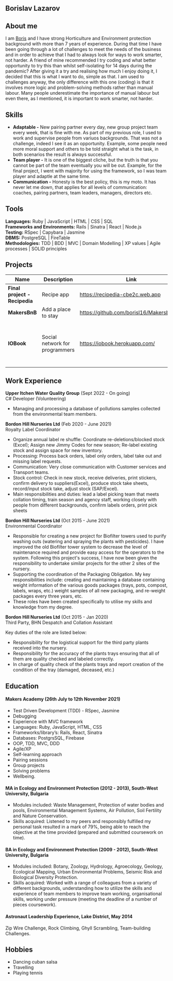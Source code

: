 ## Borislav Lazarov

## About me

I am <a href="https://borisl16.github.io">Boris</a> and I have strong Horticulture and Environment protection background with more than 7 years of experience. During that time I have been going through a lot of challenges to meet the needs of the business and in order to achieve that I had to always look for ways to work smarter, not harder. A friend of mine recommended I try coding and what better opportunity to try this than whilst self-isolating for 14 days during the pandemic? After giving it a try and realising how much I enjoy doing it, I decided that this is what I want to do, simple as that. I am used to challenges anyway, the only difference with this one (coding) is that it involves more logic and problem-solving methods rather than manual labour. Many people underestimate the importance of manual labour but even there, as I mentioned, it is important to work smarter, not harder.

## Skills

- **Adaptable -** New pairing partner every day, new group project team every week, that is fine with me. As part of my previous role, I used to work and supervise people from variuos backgrounds. That was not a challenge, indeed I see it as an opportunity. Example, some people need more moral support and others to be told straight what is the task, in both scenarios the result is always successful.
- **Team player -** It is one of the biggest cliche, but the truth is that you cannot be part of the team eventually you will be out. Example, for the final project, I went with majority for using the framework, so I was team player and adaptle at the same time.
- **Communication -** Honesty is the best policy, this is my moto. It has never let me down, that applies for all levels of communication: coaches, pairing partners, team leaders, managers, directors etc. 
 
 
## Tools

**Languages:** Ruby | JavaScript | HTML | CSS | SQL\
**Frameworks and Environments:** Rails | Sinatra | React | Node.js\
**Testing:** RSpec | Capybara | Jasmine\
**DBMS:** PostgreSQL | FireTable\
**Methodologies:** TDD | BDD | MVC | Domain Modelling | XP values | Agile processes | SOLID principles




## Projects

| Name                         | Description       | Link |Tech/tools        |
| ---------------------------- | ----------------- | ----------------- | --------- |
| **Final project - Recipedia**            | Recipe app | https://recipedia-cbe2c.web.app |React, Jest, Firebase
| **MakersBnB** | Add a place to stay |https://github.com/borisl16/Makersbnb.git| Ruby
| **IOBook** | Social network for programmers|https://iobook.herokuapp.com/| Ruby on Rails, RSpec, Capybara, HTML, CSS, Heroku


## Work Experience

**Upper Itchen Water Quality Group** (Sept 2022 - On going)  
C# Developer (Volunteering)

- Managing and processing a database of pollutions samples collected from the
environmental team members.

**Bordon Hill Nurseries Ltd** (Feb 2020 - June 2021)  
Royalty Label Coordinator

- Organize annual label re shuffle: Coordinate re-deletions/blocked stock (Excel); Assign new Jimmy Codes for new season; Re-label existing stock and assign space for new inventory.
 - Processing: Process back orders, label only orders, label take out and missing label requests.
- Communication: Very close communication with Customer services and Transport teams.
- Stock control: Check in new stock, receive deliveries, print stickers, confirm delivery to suppliers(Excel), produce stock take sheets, record/input stock take, adjust stock (SAP/Excel). 
- Main responsibilities and duties: lead a label picking team that meets collation timing, train season and agency staff, working closely with people from different backgrounds, confirm labels orders, print pick sheets

**Bordon Hill Nurseries Ltd** (Oct 2015 - June 2021)  
Environmental Coordinator

- Responsible for creating a new project for Biofilter towers used to purify washing outs (watering and spraying the plants with pesticides). I have improved the old Biofilter tower system to decrease the level of maintenance required and provide easy access for the operators to the system. Following this project's success, I have now been given the responsibility to undertake similar projects for the other 2 sites of the nursery.
- Supporting the coordination of the Packaging Obligation. My key responsibilities include: creating and maintaining a database containing weight information of the various goods packages (trays, pots, compost, labels, wraps, etc.) weight samples of all new packaging, and re-weight packages every three years, etc.
- These roles have been created specifically to utilise my skills and knowledge from my degree.

**Bordon Hill Nurseries Ltd** (Oct 2015 - Jan 2020)  
Third Party, BHN Despatch and Collation Assistant

Key duties of the role are listed below: 
- Responsibility for the logistical support for the third party plants received into the nursery.
- Responsibility for the accuracy of the plants trays ensuring that all of them are quality checked and labeled correctly.
- In charge of quality check of the plants trays and report creation of the condition of the tray (damaged, deceased, etc.) 



## Education

#### Makers Academy (26th July to 12th November 2021)
- Test Driven Development (TDD) - RSpec, Jasmine
- Debugging
- Experience with MVC framework
- Languages: Ruby, JavaScript, HTML, CSS
- Frameworks/library’s: Rails, React, Sinatra
- Databases: PostgrsSQL, Firebase
- OOP, TDD, MVC, DDD
- Agile/XP
- Self-learning approach
- Pairing sessions
- Group projects
- Solving problems
- Wellbeing.


####  MA in Ecology and Environment Protection (2012 - 2013), South-West University, Bulgaria

- Modules included: Waste Management, Protection of water bodies and pools, Environmental Management Systems, Air Pollution, Soil Fertility and Nature Conservation.
- Skills acquired: Listened to my peers and responsibly fulfilled my personal task resulted in a mark of 79%, being able to reach the objective at the time provided (prepared and submitted coursework on time).

#### BA in Ecology and Environment Protection (2009 - 2012), South-West University, Bulgaria

- Modules included: Botany, Zoology, Hydrology, Agroecology, Geology, Ecological Mapping, Urban Environmental Problems, Seismic Risk and Biological Diversity Protection. 
- Skills acquired: Worked with a range of colleagues from a variety of different backgrounds, understanding how to utilize the skills and experience of team members to improve team working, organisational skills, working under pressure (meeting the deadline of a number of pieces coursework).

#### Astronaut Leadership Experience, Lake District, May 2014

Zip Wire Challenge, Rock Climbing, Ghyll Scrambling, Team-building Challenges.

## Hobbies

- Dancing cuban salsa
- Travelling
- Playing tennis
